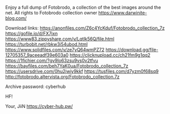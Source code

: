Enjoy a full dump of Fotobrodo, a collection of the best images around the net.
All rights to Fotobrodo collection owner https://www.darwinite-blog.com/

Download links:
https://anonfiles.com/Z6c4YcKduf/Fotobrodo_collection_7z
https://gofile.io/d/FX7jxn
https://www83.zippyshare.com/v/Lqtlk56Q/file.html
https://turbobit.net/rbkw3i54ubod.html
https://www.solidfiles.com/v/ze7yQ64wmPZ72
https://download.gg/file-12705357_9aceeadf39e603a0
https://clicknupload.cc/ch21fm9g1qq2
https://1fichier.com/?gv9lo63zsu9vs0v2tfvu
https://bayfiles.com/beh7YaK0ua/Fotobrodo_collection_7z
https://usersdrive.com/0hu2jwiy9kkf
https://tusfiles.com/d7yzm0f68sq9
http://fotobrodo.altervista.org/Fotobrodo_collection.7z

Archive password: cyberhub

HF!

Your, JiiN
https://cyber-hub.pw/
